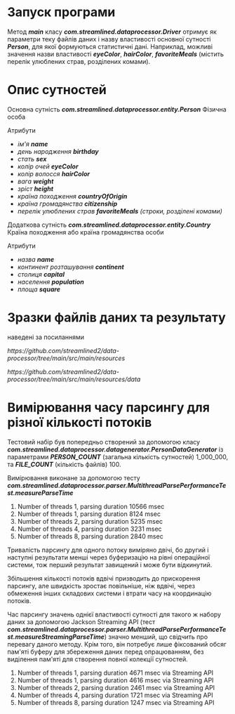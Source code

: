 <h1>Запуск програми</h1>
Метод <i><b>main</b></i> класу <i><b>com.streamlined.dataprocessor.Driver</b></i> отримує як параметри теку файлів даних і назву властивості основної сутності <i><b>Person</b></i>, для якої формуються статистичні дані. Наприклад, можливі значення назви властивості <i><b>eyeColor</b></i>, <i><b>hairColor</b></i>, <i><b>favoriteMeals</b></i> (містить перелік улюблених страв, розділених комами). <p>

<h1>Опис сутностей</h1>
<p>
Основна сутність <b><i>com.streamlined.dataprocessor.entity.Person</i></b> Фізична особа
        <p>Атрибути<p>
		<i> 
        <ul>
        <li>ім'я <b>name</b></li>
		<li>день народження <b>birthday</b></li>
		<li>стать <b>sex</b></li>
		<li>колір очей <b>eyeColor</b></li>
		<li>колір волосся <b>hairColor</b></li>
		<li>вага <b>weight</b></li>
		<li>зріст <b>height</b></li>
		<li>країна походження <b>countryOfOrigin</b></li>
		<li>країна громадянства <b>citizenship</b></li>
		<li>перелік улюблених страв <b>favoriteMeals</b> (строки, розділені комами)</li>
        </ul>
        </i>
        </p>
Додаткова сутність <b><i>com.streamlined.dataprocessor.entity.Country</i></b> Країна походження або країна громадянства особи
        <p>Атрибути<p>
		<i> 
        <ul>
        <li>назва <b>name</b></li>
		<li>континент розташування <b>continent</b></li>
		<li>столиця <b>capital</b></li>
		<li>населення <b>population</b></li>
		<li>площа <b>square</b></li>
        </ul>
        </i>
        </p>    
</p>

<h1>Зразки файлів даних та результату</h1>
наведені за посиланнями
<p><i>https://github.com/streamlined2/data-processor/tree/main/src/main/resources</i>
<p><i>https://github.com/streamlined2/data-processor/tree/main/src/main/resources/data</i>
<p>
<h1>Вимірювання часу парсингу для різної кількості потоків</h1>
<p>
Тестовий набір був попередньо створений за допомогою класу <b><i>com.streamlined.dataprocessor.datagenerator.PersonDataGenerator</b></i> із параметрами <i> <b>PERSON_COUNT</b></i>  (загальна кількість сутностей) 1_000_000, та <i><b>FILE_COUNT</b></i>  (кількість файлів) 100.<p>
Вимірювання виконане за допомогою тесту <b><i>com.streamlined.dataprocessor.parser.MultithreadParsePerformanceTest.measureParseTime</i></b>
<p>
<ol>
<li>  Number of threads 1, parsing duration 10566 msec</li>
<li>  Number of threads 1, parsing duration 8124 msec</li>
<li>  Number of threads 2, parsing duration 5235 msec</li>
<li>  Number of threads 4, parsing duration 3231 msec</li>
<li>  Number of threads 8, parsing duration 2840 msec</li>
</ol>
Тривалість парсингу для одного потоку виміряно двічі, бо другий і наступні результати менші через буферизацію на рівні операційної системи, тож перший результат завищений і може бути відкинутий.<p>
Збільшення кількості потоків вдвічі призводить до прискорення парсингу, але швидкість зростає повільніше, ніж вдвічі, через обмеження інших складових системи і втрати часу на координацію потоків.
</p>

Час парсингу значень однієї властивості сутності для такого ж набору даних за допомогою Jackson Streaming API (тест <b><i>com.streamlined.dataprocessor.parser.MultithreadParsePerformanceTest.measureStreamingParseTime</b></i>) значно менший, що свідчить про перевагу даного методу. Крім того, він потребує лише фіксований обсяг пам'яті буферу для збереження даних перед опрацюванням, без виділення пам'яті для створення повної колекції сутностей.
<p>
<ol>
<li>  Number of threads 1, parsing duration 4671 msec via Streaming API</li>
<li>  Number of threads 1, parsing duration 4616 msec via Streaming API</li>
<li>  Number of threads 2, parsing duration 2461 msec via Streaming API</li>
<li>  Number of threads 4, parsing duration 1721 msec via Streaming API</li>
<li>  Number of threads 8, parsing duration 1247 msec via Streaming API</li>
</ol>
</p>
</p>